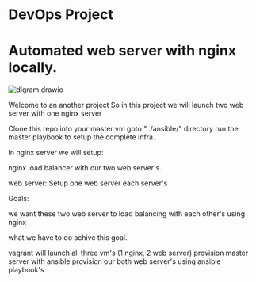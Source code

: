 # DevOps Project 
# Automated web server with nginx locally.

![digram drawio](https://github.com/GitPit-ak/ansible-nginx/assets/44562876/b7c75c1b-167e-403f-8f49-728484752210)

Welcome to an another project So in this project we will launch two web server with one nginx server

Clone this repo into your master vm goto "../ansible/" directory run the master playbook to setup the complete infra.

In nginx server we will setup:

nginx load balancer with our two web server's.

web server:
Setup one web server each server's

Goals:

we want these two web server to load balancing with each other's using nginx

what we have to do achive this goal.

vagrant will launch all three vm's (1 nginx, 2 web server)
provision master server with ansible
provision our both web server's using ansible playbook's
